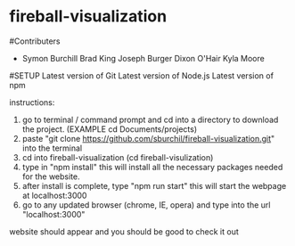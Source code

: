 # fireball-visualization

#Contributers
- Symon Burchill
Brad King
Joseph Burger
Dixon O'Hair
Kyla Moore


#SETUP
Latest version of Git
Latest version of Node.js
Latest version of npm

instructions: 

1. go to terminal / command prompt and cd into a directory to download the project. (EXAMPLE cd Documents/projects)
2. paste "git clone https://github.com/sburchil/fireball-visualization.git" into the terminal
3. cd into fireball-visualization (cd fireball-visulization)
4. type in "npm install" this will install all the necessary packages needed for the website. 
5. after install is complete, type "npm run start" this will start the webpage at localhost:3000
6. go to any updated browser (chrome, IE, opera) and type into the url "localhost:3000"

website should appear and you should be good to check it out

